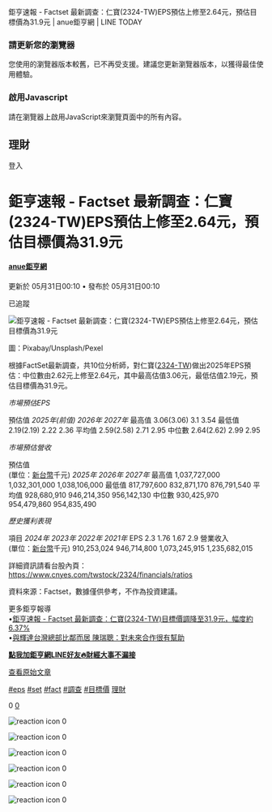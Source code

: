 鉅亨速報 - Factset 最新調查：仁寶(2324-TW)EPS預估上修至2.64元，預估目標價為31.9元 | anue鉅亨網 | LINE TODAY


### 請更新您的瀏覽器

您使用的瀏覽器版本較舊，已不再受支援。建議您更新瀏覽器版本，以獲得最佳使用體驗。

### 啟用Javascript

請在瀏覽器上啟用JavaScript來瀏覽頁面中的所有內容。

 

## 理財

登入

# 鉅亨速報 - Factset 最新調查：仁寶(2324-TW)EPS預估上修至2.64元，預估目標價為31.9元

#### [anue鉅亨網](/tw/v3/publisher/100140)

更新於 05月31日00:10 • 發布於 05月31日00:10

已追蹤

![鉅亨速報 - Factset 最新調查：仁寶(2324-TW)EPS預估上修至2.64元，預估目標價為31.9元](https://today-obs.line-scdn.net/0haMJGDMK5PmJ3PiA_MFZBNU9oMhNEWCRrVV53U1puZVRdEnswSlttAVQ8NU4JDHxjVwhwBgVsMloJW3kzTg/w644)

圖：Pixabay/Unsplash/Pexel

根據FactSet最新調查，共10位分析師，對仁寶([2324-TW](https://www.cnyes.com/twstock/2324?utm_source=line&utm_medium=RSS))做出2025年EPS預估：中位數由2.62元上修至2.64元，其中最高估值3.06元，最低估值2.19元，預估目標價為31.9元。

*市場預估EPS*

預估值 *2025年(前值)* *2026年* *2027年* 最高值 3.06(3.06) 3.1 3.54 最低值 2.19(2.19) 2.22 2.36 平均值 2.59(2.58) 2.71 2.95 中位數 2.64(2.62) 2.99 2.95

*市場預估營收*

預估值  
(單位：[新台幣](https://invest.cnyes.com/forex/detail/usdtwd?utm_source=line&utm_medium=RSS)千元) *2025年* *2026年* *2027年* 最高值 1,037,727,000 1,032,301,000 1,038,106,000 最低值 817,797,600 832,871,170 876,791,540 平均值 928,680,910 946,214,350 956,142,130 中位數 930,425,970 954,479,860 954,835,490

*歷史獲利表現*

項目 *2024年* *2023年* *2022年* *2021年* EPS 2.3 1.76 1.67 2.9 營業收入  
(單位：[新台幣](https://invest.cnyes.com/forex/detail/usdtwd?utm_source=line&utm_medium=RSS)千元) 910,253,024 946,714,800 1,073,245,915 1,235,682,015

詳細資訊請看台股內頁：  
<https://www.cnyes.com/twstock/2324/financials/ratios>

資料來源：Factset，數據僅供參考，不作為投資建議。

更多鉅亨報導  
•[鉅亨速報 - Factset 最新調查：仁寶(2324-TW)目標價調降至31.9元，幅度約6.37%](https://news.cnyes.com/news/id/6002034?utm_source=line&utm_medium=RSS&utm_campaign=relate)  
•[與輝達台灣總部比鄰而居 陳瑞聰：對未來合作很有幫助](https://news.cnyes.com/news/id/5999230?utm_source=line&utm_medium=RSS&utm_campaign=relate)

**[點我加鉅亨網LINE好友🔥財經大事不漏接](https://bit.ly/3aIkfkf)**

[查看原始文章](https://news.cnyes.com/news/id/6002037?utm_source=line&utm_medium=RSS&utm_campaign=content)

[#eps](/tw/v2/tag/g7Pl59?tag=eps)  [#set](/tw/v2/tag/Pz7L5G?tag=set)  [#fact](/tw/v2/tag/GK5DmE?tag=fact)  [#調查](/tw/v2/tag/mqDPL9?tag=%E8%AA%BF%E6%9F%A5)  [#目標價](/tw/v2/tag/8Z3wJG?tag=%E7%9B%AE%E6%A8%99%E5%83%B9)  [理財](/tw/v3/page/finance)

0
   [0](/tw/v2/comment/article/qojm0a9)

![reaction icon]() 
0

![reaction icon]() 
0

![reaction icon]() 
0

![reaction icon]() 
0

![reaction icon]() 
0

![reaction icon]() 
0